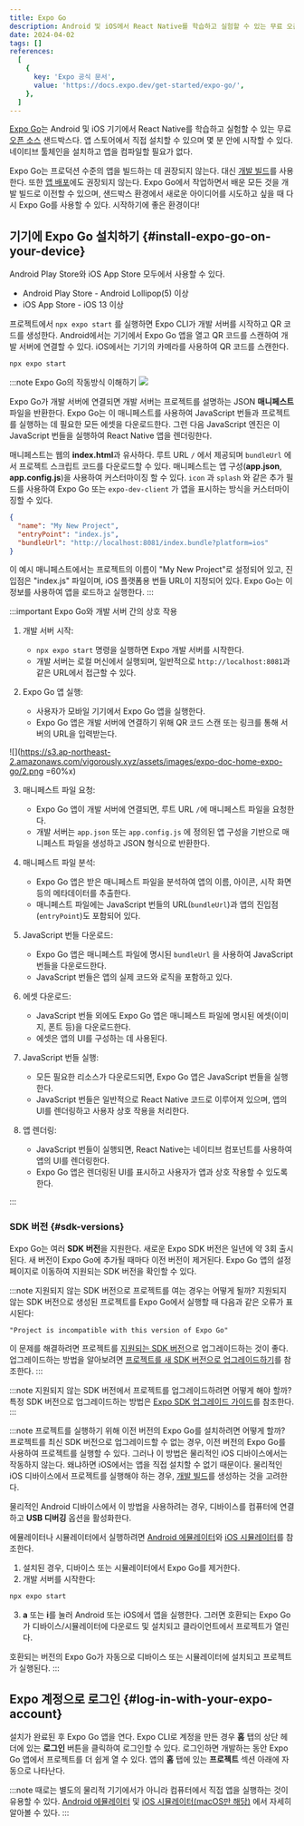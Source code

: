 ```yaml
---
title: Expo Go
description: Android 및 iOS에서 React Native를 학습하고 실험할 수 있는 무료 오픈소스 샌드박스 앱인 Expo Go에 대해 알아본다.
date: 2024-04-02
tags: []
references:
  [
    {
      key: 'Expo 공식 문서',
      value: 'https://docs.expo.dev/get-started/expo-go/',
    },
  ]
---
```


[Expo Go](https://expo.dev/client)는 Android 및 iOS 기기에서 React Native를 학습하고 실험할 수 있는 무료 [오픈 소스](https://github.com/expo/expo/tree/main/apps/expo-go) 샌드박스다. 앱 스토어에서 직접 설치할 수 있으며 몇 분 안에 시작할 수 있다. 네이티브 툴체인을 설치하고 앱을 컴파일할 필요가 없다.

Expo Go는 프로덕션 수준의 앱을 빌드하는 데 권장되지 않는다. 대신 [개발 빌드](https://docs.expo.dev/develop/development-builds/introduction/)를 사용한다. 또한 [앱 배포](https://docs.expo.dev/deploy/build-project/)에도 권장되지 않는다. Expo Go에서 작업하면서 배운 모든 것을 개발 빌드로 이전할 수 있으며, 샌드박스 환경에서 새로운 아이디어를 시도하고 싶을 때 다시 Expo Go를 사용할 수 있다. 시작하기에 좋은 환경이다!

## 기기에 Expo Go 설치하기 {#install-expo-go-on-your-device}

Android Play Store와 iOS App Store 모두에서 사용할 수 있다.

- Android Play Store - Android Lollipop(5) 이상
- iOS App Store - iOS 13 이상

프로젝트에서 `npx expo start` 를 실행하면 Expo CLI가 개발 서버를 시작하고 QR 코드를 생성한다. Android에서는 기기에서 Expo Go 앱을 열고 QR 코드를 스캔하여 개발 서버에 연결할 수 있다. iOS에서는 기기의 카메라를 사용하여 QR 코드를 스캔한다.

```bash
npx expo start
```

:::note Expo Go의 작동방식 이해하기
![](https://s3.ap-northeast-2.amazonaws.com/vigorously.xyz/assets/images/expo-doc-home-expo-go/1.png)

Expo Go가 개발 서버에 연결되면 개발 서버는 프로젝트를 설명하는 JSON **매니페스트** 파일을 반환한다. Expo Go는 이 매니페스트를 사용하여 JavaScript 번들과 프로젝트를 실행하는 데 필요한 모든 에셋을 다운로드한다. 그런 다음 JavaScript 엔진은 이 JavaScript 번들을 실행하여 React Native 앱을 렌더링한다.

매니페스트는 웹의 **index.html**과 유사하다. 루트 URL `/` 에서 제공되며 `bundleUrl` 에서 프로젝트 스크립트 코드를 다운로드할 수 있다. 매니페스트는 앱 구성(**app.json**, **app.config.js**)을 사용하여 커스터마이징 할 수 있다. `icon` 과 `splash` 와 같은 추가 필드를 사용하여 Expo Go 또는 `expo-dev-client` 가 앱을 표시하는 방식을 커스터마이징할 수 있다.

```json
{
  "name": "My New Project",
  "entryPoint": "index.js",
  "bundleUrl": "http://localhost:8081/index.bundle?platform=ios"
}
```

이 예시 매니페스트에서는 프로젝트의 이름이 "My New Project"로 설정되어 있고, 진입점은 "index.js" 파일이며, iOS 플랫폼용 번들 URL이 지정되어 있다. Expo Go는 이 정보를 사용하여 앱을 로드하고 실행한다.
:::

:::important Expo Go와 개발 서버 간의 상호 작용

1. 개발 서버 시작:

   - `npx expo start` 명령을 실행하면 Expo 개발 서버를 시작한다.
   - 개발 서버는 로컬 머신에서 실행되며, 일반적으로 `http://localhost:8081`과 같은 URL에서 접근할 수 있다.

2. Expo Go 앱 실행:

   - 사용자가 모바일 기기에서 Expo Go 앱을 실행한다.
   - Expo Go 앱은 개발 서버에 연결하기 위해 QR 코드 스캔 또는 링크를 통해 서버의 URL을 입력받는다.

![](https://s3.ap-northeast-2.amazonaws.com/vigorously.xyz/assets/images/expo-doc-home-expo-go/2.png =60%x)

3. 매니페스트 파일 요청:

   - Expo Go 앱이 개발 서버에 연결되면, 루트 URL `/`에 매니페스트 파일을 요청한다.
   - 개발 서버는 `app.json` 또는 `app.config.js` 에 정의된 앱 구성을 기반으로 매니페스트 파일을 생성하고 JSON 형식으로 반환한다.

4. 매니페스트 파일 분석:

   - Expo Go 앱은 받은 매니페스트 파일을 분석하여 앱의 이름, 아이콘, 시작 화면 등의 메타데이터를 추출한다.
   - 매니페스트 파일에는 JavaScript 번들의 URL(`bundleUrl`)과 앱의 진입점(`entryPoint`)도 포함되어 있다.

5. JavaScript 번들 다운로드:

   - Expo Go 앱은 매니페스트 파일에 명시된 `bundleUrl` 을 사용하여 JavaScript 번들을 다운로드한다.
   - JavaScript 번들은 앱의 실제 코드와 로직을 포함하고 있다.

6. 에셋 다운로드:

   - JavaScript 번들 외에도 Expo Go 앱은 매니페스트 파일에 명시된 에셋(이미지, 폰트 등)을 다운로드한다.
   - 에셋은 앱의 UI를 구성하는 데 사용된다.

7. JavaScript 번들 실행:

   - 모든 필요한 리소스가 다운로드되면, Expo Go 앱은 JavaScript 번들을 실행한다.
   - JavaScript 번들은 일반적으로 React Native 코드로 이루어져 있으며, 앱의 UI를 렌더링하고 사용자 상호 작용을 처리한다.

8. 앱 렌더링:
   - JavaScript 번들이 실행되면, React Native는 네이티브 컴포넌트를 사용하여 앱의 UI를 렌더링한다.
   - Expo Go 앱은 렌더링된 UI를 표시하고 사용자가 앱과 상호 작용할 수 있도록 한다.

:::

### SDK 버전 {#sdk-versions}

Expo Go는 여러 **SDK 버전**을 지원한다. 새로운 Expo SDK 버전은 일년에 약 3회 출시된다. 새 버전이 Expo Go에 추가될 때마다 이전 버전이 제거된다. Expo Go 앱의 설정 페이지로 이동하여 지원되는 SDK 버전을 확인할 수 있다.

:::note 지원되지 않는 SDK 버전으로 프로젝트를 여는 경우는 어떻게 될까?
지원되지 않는 SDK 버전으로 생성된 프로젝트를 Expo Go에서 실행할 때 다음과 같은 오류가 표시된다:

```text
"Project is incompatible with this version of Expo Go"
```

이 문제를 해결하려면 프로젝트를 [지원되는 SDK 버전](https://docs.expo.dev/versions/latest/#each-expo-sdk-version-depends-on-a-react-native-version)으로 업그레이드하는 것이 좋다. 업그레이드하는 방법을 알아보려면 [프로젝트를 새 SDK 버전으로 업그레이드하기](https://docs.expo.dev/get-started/expo-go/#how-do-i-upgrade-my-project-from)를 참조한다.
:::

:::note 지원되지 않는 SDK 버전에서 프로젝트를 업그레이드하려면 어떻게 해야 할까?
특정 SDK 버전으로 업그레이드하는 방법은 [Expo SDK 업그레이드 가이드](https://docs.expo.dev/workflow/upgrading-expo-sdk-walkthrough/)를 참조한다.
:::

:::note 프로젝트를 실행하기 위해 이전 버전의 Expo Go를 설치하려면 어떻게 할까?
프로젝트를 최신 SDK 버전으로 업그레이드할 수 없는 경우, 이전 버전의 Expo Go를 사용하여 프로젝트를 실행할 수 있다. 그러나 이 방법은 물리적인 iOS 디바이스에서는 작동하지 않는다. 왜냐하면 iOS에서는 앱을 직접 설치할 수 없기 때문이다. 물리적인 iOS 디바이스에서 프로젝트를 실행해야 하는 경우, [개발 빌드](https://docs.expo.dev/develop/development-builds/introduction/)를 생성하는 것을 고려한다.

물리적인 Android 디바이스에서 이 방법을 사용하려는 경우, 디바이스를 컴퓨터에 연결하고 **USB 디버깅** 옵션을 활성화한다.

에뮬레이터나 시뮬레이터에서 실행하려면 [Android 에뮬레이터](https://docs.expo.dev/workflow/android-studio-emulator/)와 [iOS 시뮬레이터](https://docs.expo.dev/workflow/ios-simulator/)를 참조한다.

1. 설치된 경우, 디바이스 또는 시뮬레이터에서 Expo Go를 제거한다.
2. 개발 서버를 시작한다:

```bash
npx expo start
```

3. **a** 또는 **i**를 눌러 Android 또는 iOS에서 앱을 실행한다. 그러면 호환되는 Expo Go가 디바이스/시뮬레이터에 다운로드 및 설치되고 클라이언트에서 프로젝트가 열린다.

호환되는 버전의 Expo Go가 자동으로 디바이스 또는 시뮬레이터에 설치되고 프로젝트가 실행된다.
:::

## Expo 계정으로 로그인 {#log-in-with-your-expo-account}

설치가 완료된 후 Expo Go 앱을 연다. Expo CLI로 계정을 만든 경우 **홈** 탭의 상단 헤더에 있는 **로그인** 버튼을 클릭하여 로그인할 수 있다. 로그인하면 개발하는 동안 Expo Go 앱에서 프로젝트를 더 쉽게 열 수 있다. 앱의 **홈** 탭에 있는 **프로젝트** 섹션 아래에 자동으로 나타난다.

:::note
때로는 별도의 물리적 기기에서가 아니라 컴퓨터에서 직접 앱을 실행하는 것이 유용할 수 있다. [Android 에뮬레이터](https://docs.expo.dev/workflow/android-studio-emulator/) 및 [iOS 시뮬레이터(macOS만 해당)](https://docs.expo.dev/workflow/ios-simulator/) 에서 자세히 알아볼 수 있다.
:::
